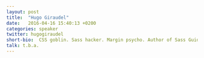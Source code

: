 ```yaml
---
layout: post
title:  "Hugo Giraudel"
date:   2016-04-16 15:40:13 +0200
categories: speaker
twitter: hugogiraudel
short-bio:  CSS goblin. Sass hacker. Margin psycho. Author of Sass Guidelines, SassDoc, Sass Compatibility, Browserhacks and a lot of Sass stuff.
talk: t.b.a.
---
```

